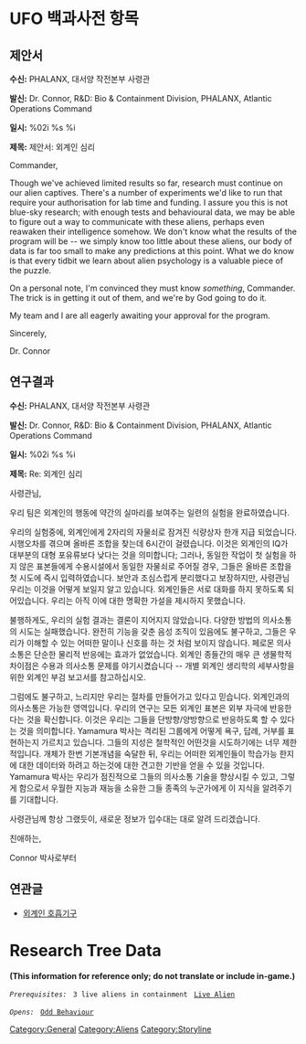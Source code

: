 # UFO 백과사전 항목

## 제안서

**수신:** PHALANX, 대서양 작전본부 사령관

**발신:** Dr. Connor, R&D: Bio & Containment Division, PHALANX, Atlantic
Operations Command

**일시:** %02i %s %i

**제목:** 제안서: 외계인 심리

Commander,

Though we've achieved limited results so far, research must continue on
our alien captives. There's a number of experiments we'd like to run
that require your authorisation for lab time and funding. I assure you
this is not blue-sky research; with enough tests and behavioural data,
we may be able to figure out a way to communicate with these aliens,
perhaps even reawaken their intelligence somehow. We don't know what the
results of the program will be -- we simply know too little about these
aliens, our body of data is far too small to make any predictions at
this point. What we do know is that every tidbit we learn about alien
psychology is a valuable piece of the puzzle.

On a personal note, I'm convinced they must know *something*, Commander.
The trick is in getting it out of them, and we're by God going to do it.

My team and I are all eagerly awaiting your approval for the program.

Sincerely,

Dr. Connor

## 연구결과

**수신:** PHALANX, 대서양 작전본부 사령관

**발신:** Dr. Connor, R&D: Bio & Containment Division, PHALANX, Atlantic
Operations Command

**일시:** %02i %s %i

**제목:** Re: 외계인 심리

사령관님,

우리 팀은 외계인의 행동에 약간의 실마리를 보여주는 일련의 실험을
완료하였습니다.

우리의 실험중에, 외계인에게 2자리의 자물쇠로 잠겨진 식량상자 한개 지급
되었습니다. 시행오차를 겪으며 올바른 조합을 찾는데 6시간이 걸렸습니다.
이것은 외계인의 IQ가 대부분의 대형 포유류보다 낮다는 것을 의미합니다;
그러나, 동일한 작업이 첫 실험을 하지 않은 표본들에게 수용시설에서 동일한
자물쇠로 주어질 경우, 그들은 올바른 조합을 첫 시도에 즉시
입력하였습니다. 보안과 조심스럽게 분리했다고 보장하지만, 사령관님 우리는
이것을 어떻게 보일지 알고 있습니다. 외계인들은 서로 대화를 하지 못하도록
되어있습니다. 우리는 아직 이에 대한 명확한 가설을 제시하지 못했습니다.

불행하게도, 우리의 실험 결과는 결론이 지어지지 않았습니다. 다양한 방법의
의사소통의 시도는 실패했습니다. 완전히 기능을 갖춘 음성 조직이 있음에도
불구하고, 그들은 우리가 이해할 수 있는 어떠한 말이나 신호를 하는 것 처럼
보이지 않습니다. 페로몬 의사소통은 단순한 물리적 반응에는 효과가
없었습니다. 외계인 종들간의 매우 큰 생물학적 차이점은 수용과 의사소통
문제를 야기시켰습니다 -- 개별 외계인 생리학의 세부사항을 위한 외계인
부검 보고서를 참고하십시오.

그럼에도 불구하고, 느리지만 우리는 절차를 만들어가고 있다고 믿습니다.
외계인과의 의사소통은 가능한 영역입니다. 우리의 연구는 모든 외계인
표본은 외부 자극에 반응한다는 것을 확신합니다. 이것은 우리는 그들을
단방향/양방향으로 반응하도록 할 수 있다는 것을 의미합니다. Yamamura
박사는 격리된 그룹에게 어떻게 욕구, 답례, 거부를 표현하는지 가르치고
있습니다. 그들의 지성은 철학적인 어떤것을 시도하기에는 너무
제한적입니다. 개체가 한번 기본개념을 숙달한 뒤, 우리는 어떠한 외계인들이
학습가능 한지에 대한 데이터와 하려고 하는것에 대한 견고한 기반을 얻을 수
있을 것입니다. Yamamura 박사는 우리가 점진적으로 그들의 의사소통 기술을
향상시킬 수 있고, 그렇게 함으로서 우월한 지능과 재능을 소유한 그들
종족의 누군가에게 이 지식을 알려주기를 기대합니다.

사령관님께 항상 그랬듯이, 새로운 정보가 입수대는 대로 알려 드리겠습니다.

친애하는,

Connor 박사로부터

## 연관글

- [외계인 호흡기구](연구/외계인_호흡기구 "wikilink")

# Research Tree Data

**(This information for reference only; do not translate or include
in-game.)**

*`Prerequisites:`*
` 3 live aliens in containment`
` `[`Live Alien`](Aliens/Live_Alien "wikilink")

*`Opens:`*
` `[`Odd Behaviour`](Aliens/Odd_Behaviour "wikilink")

[Category:General](Category:General "wikilink")
[Category:Aliens](Category:Aliens "wikilink")
[Category:Storyline](Category:Storyline "wikilink")